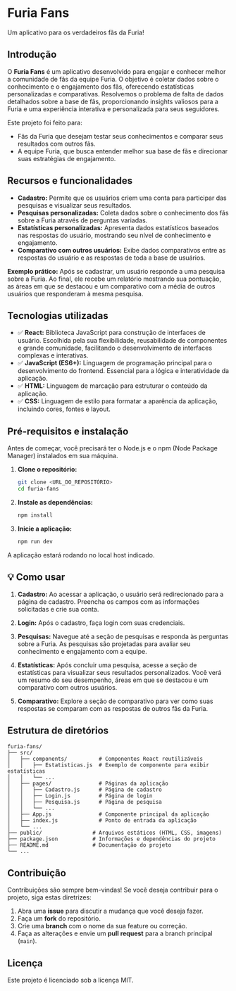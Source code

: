 # Furia Fans

Um aplicativo para os verdadeiros fãs da Furia!

## Introdução

O **Furia Fans** é um aplicativo desenvolvido para engajar e conhecer melhor a comunidade de fãs da equipe Furia. O objetivo é coletar dados sobre o conhecimento e o engajamento dos fãs, oferecendo estatísticas personalizadas e comparativas. Resolvemos o problema de falta de dados detalhados sobre a base de fãs, proporcionando insights valiosos para a Furia e uma experiência interativa e personalizada para seus seguidores.

Este projeto foi feito para:

*   Fãs da Furia que desejam testar seus conhecimentos e comparar seus resultados com outros fãs.
*   A equipe Furia, que busca entender melhor sua base de fãs e direcionar suas estratégias de engajamento.

## Recursos e funcionalidades

*   **Cadastro:** Permite que os usuários criem uma conta para participar das pesquisas e visualizar seus resultados.
*   **Pesquisas personalizadas:** Coleta dados sobre o conhecimento dos fãs sobre a Furia através de perguntas variadas.
*   **Estatísticas personalizadas:** Apresenta dados estatísticos baseados nas respostas do usuário, mostrando seu nível de conhecimento e engajamento.
*   **Comparativo com outros usuários:** Exibe dados comparativos entre as respostas do usuário e as respostas de toda a base de usuários.

**Exemplo prático:** Após se cadastrar, um usuário responde a uma pesquisa sobre a Furia. Ao final, ele recebe um relatório mostrando sua pontuação, as áreas em que se destacou e um comparativo com a média de outros usuários que responderam à mesma pesquisa.

## Tecnologias utilizadas

*   ✅ **React:** Biblioteca JavaScript para construção de interfaces de usuário. Escolhida pela sua flexibilidade, reusabilidade de componentes e grande comunidade, facilitando o desenvolvimento de interfaces complexas e interativas.
*   ✅ **JavaScript (ES6+):** Linguagem de programação principal para o desenvolvimento do frontend. Essencial para a lógica e interatividade da aplicação.
*   ✅ **HTML:** Linguagem de marcação para estruturar o conteúdo da aplicação.
*   ✅ **CSS:** Linguagem de estilo para formatar a aparência da aplicação, incluindo cores, fontes e layout.

## Pré-requisitos e instalação

Antes de começar, você precisará ter o Node.js e o npm (Node Package Manager) instalados em sua máquina.

1.  **Clone o repositório:**

    ```bash
    git clone <URL_DO_REPOSITÓRIO>
    cd furia-fans
    ```

2.  **Instale as dependências:**

    ```bash
    npm install
    ```

3.  **Inicie a aplicação:**

    ```bash
    npm run dev
    ```

A aplicação estará rodando no local host indicado.

## 💡 Como usar

1.  **Cadastro:** Ao acessar a aplicação, o usuário será redirecionado para a página de cadastro. Preencha os campos com as informações solicitadas e crie sua conta.

2.  **Login:** Após o cadastro, faça login com suas credenciais.

3.  **Pesquisas:** Navegue até a seção de pesquisas e responda às perguntas sobre a Furia. As pesquisas são projetadas para avaliar seu conhecimento e engajamento com a equipe.

4.  **Estatísticas:** Após concluir uma pesquisa, acesse a seção de estatísticas para visualizar seus resultados personalizados. Você verá um resumo do seu desempenho, áreas em que se destacou e um comparativo com outros usuários.

5.  **Comparativo:** Explore a seção de comparativo para ver como suas respostas se comparam com as respostas de outros fãs da Furia.

## Estrutura de diretórios

```
furia-fans/
├── src/
│   ├── components/          # Componentes React reutilizáveis
│   │   ├── Estatisticas.js  # Exemplo de componente para exibir estatísticas
│   │   └── ...
│   ├── pages/               # Páginas da aplicação
│   │   ├── Cadastro.js      # Página de cadastro
│   │   ├── Login.js         # Página de login
│   │   ├── Pesquisa.js      # Página de pesquisa
│   │   └── ...
│   ├── App.js               # Componente principal da aplicação
│   ├── index.js             # Ponto de entrada da aplicação
│   └── ...
├── public/                # Arquivos estáticos (HTML, CSS, imagens)
├── package.json           # Informações e dependências do projeto
├── README.md              # Documentação do projeto
└── ...
```

## Contribuição

Contribuições são sempre bem-vindas! Se você deseja contribuir para o projeto, siga estas diretrizes:

1.  Abra uma **issue** para discutir a mudança que você deseja fazer.
2.  Faça um **fork** do repositório.
3.  Crie uma **branch** com o nome da sua feature ou correção.
4.  Faça as alterações e envie um **pull request** para a branch principal (`main`).

## Licença

Este projeto é licenciado sob a licença MIT.

